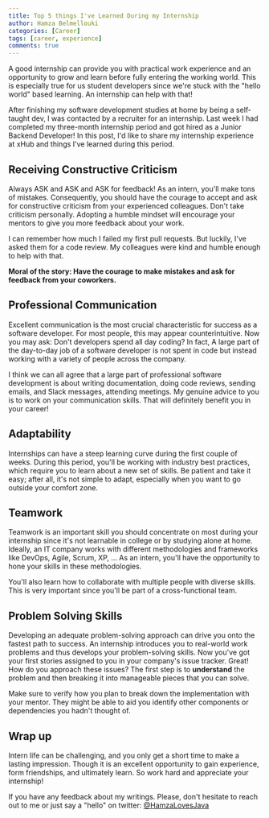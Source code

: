 ```yaml
---
title: Top 5 things I've Learned During my Internship
author: Hamza Belmellouki
categories: [Career]
tags: [career, experience]
comments: true
---
```


A good internship can provide you with practical work experience and an opportunity to grow and learn before fully entering the working world. This is especially true for us student developers since we're stuck with the "hello world" based learning. An internship can help with that!

After finishing my software development studies at home by being a self-taught dev, I was contacted by a recruiter for an internship. Last week I had completed my three-month internship period and got hired as a Junior Backend Developer! In this post, I'd like to share my internship experience at xHub and things I've learned during this period.

## Receiving Constructive Criticism
Always ASK and ASK and ASK for feedback! As an intern, you'll make tons of mistakes. Consequently, you should have the courage to accept and ask for constructive criticism from your experienced colleagues. Don't take criticism personally. Adopting a humble mindset will encourage your mentors to give you more feedback about your work. 

I can remember how much I failed my first pull requests. But luckily, I've asked them for a code review. My colleagues were kind and humble enough to help with that. 

**Moral of the story: Have the courage to make mistakes and ask for feedback from your coworkers.**

## Professional Communication
Excellent communication is the most crucial characteristic for success as a software developer. For most people, this may appear counterintuitive. Now you may ask: Don't developers spend all day coding? In fact, A large part of the day-to-day job of a software developer is not spent in code but instead working with a variety of people across the company. 

I think we can all agree that a large part of professional software development is about writing documentation, doing code reviews, sending emails, and Slack messages, attending meetings. My genuine advice to you is to work on your communication skills. That will definitely benefit you in your career!

## Adaptability
Internships can have a steep learning curve during the first couple of weeks. During this period, you'll be working with industry best practices, which require you to learn about a new set of skills. Be patient and take it easy; after all, it's not simple to adapt, especially when you want to go outside your comfort zone.


## Teamwork
Teamwork is an important skill you should concentrate on most during your internship since it's not learnable in college or by studying alone at home. Ideally, an IT company works with different methodologies and frameworks like DevOps, Agile, Scrum, XP, ... As an intern, you'll have the opportunity to hone your skills in these methodologies.

You'll also learn how to collaborate with multiple people with diverse skills. This is very important since you'll be part of a cross-functional team.

## Problem Solving Skills
Developing an adequate problem-solving approach can drive you onto the fastest path to success. An internship introduces you to real-world work problems and thus develops your problem-solving skills. 
Now you've got your first stories assigned to you in your company's issue tracker. Great! How do you approach these issues? The first step is to **understand** the problem and then breaking it into manageable pieces that you can solve.

Make sure to verify how you plan to break down the implementation with your mentor. They might be able to aid you identify other components or dependencies you hadn't thought of.


## Wrap up
Intern life can be challenging, and you only get a short time to make a lasting impression. Though it is an excellent opportunity to gain experience, form friendships, and ultimately learn. So work hard and appreciate your internship!

If you have any feedback about my writings. Please, don't hesitate to reach out to me or just say a "hello" on twitter: [@HamzaLovesJava](https://twitter.com/HamzaLovesJava)
